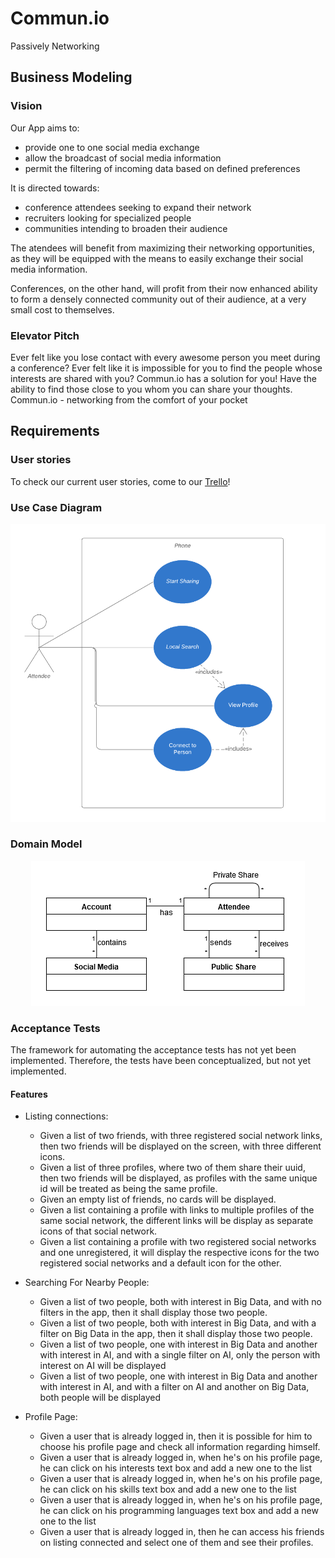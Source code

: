 # Commun.io
Passively Networking

## Business Modeling
### Vision
Our App aims to:

- provide one to one social media exchange
- allow the broadcast of social media information
- permit the filtering of incoming data based on defined preferences

It is directed towards:
    
- conference attendees seeking to expand their network
- recruiters looking for specialized people
- communities intending to broaden their audience
  
The atendees will benefit from maximizing their networking opportunities, as they will be equipped with the means to easily exchange their social media information.

Conferences, on the other hand, will profit from their now enhanced ability to form a densely connected community out of their audience, at a very small cost to themselves.

### Elevator Pitch
Ever felt like you lose contact with every awesome person you meet during a conference? Ever felt like
it is impossible for you to find the people whose interests are shared with you? Commun.io has a solution for you! Have the ability to find those close to you whom you can share your thoughts.
Commun.io - networking from the comfort of your pocket


## Requirements
### User stories
To check our current user stories, come to our [Trello](https://trello.com/b/Og2YbLLu/communio)!

### Use Case Diagram
<div align="center">
  <img width="865" src="assets/use-case.png">
</div>

### Domain Model
<div align="center">
  <img width="438" src="assets/domain-model.png">
</div>

### Acceptance Tests
The framework for automating the acceptance tests has not yet been implemented.
Therefore, the tests have been conceptualized, but not yet implemented.

#### Features
- Listing connections:
  - Given a list of two friends, with three registered social network links, then two friends will be displayed on the screen, with three different icons.
  - Given a list of three profiles, where two of them share their uuid, then two friends will be displayed, as profiles with the same unique id will be treated as being the same profile.
  - Given an empty list of friends, no cards will be displayed.
  - Given a list containing a profile with links to multiple profiles of the same social network, the different links will be display as separate icons of that social network.
  - Given a list containing a profile with two
    registered social networks and one unregistered,
    it will display the respective icons for the
    two registered social networks
    and a default icon for the other. 

- Searching For Nearby People:
  - Given a list of two people, both with interest in Big Data, and with no filters in the app, then it shall display those two people.
  - Given a list of two people, both with interest in Big Data, and with a filter on Big Data in the app, then it shall display those two people.
  - Given a list of two people, one with interest in Big Data and another with interest in AI, and with a single filter on AI, only the person with interest on AI will be displayed  
  - Given a list of two people, one with interest in Big Data and another with interest in AI, and with a filter on AI and another on Big Data, both people will be displayed
  
- Profile Page:
     - Given a user that is already logged in, then it is possible for him to choose his profile page and check all information regarding himself.
     - Given a user that is already logged in, when he's on his profile page, he can click on his interests text box and add a new one to the list
     - Given a user that is already logged in, when he's on his profile page, he can click on his skills text box and add a new one to the list
     - Given a user that is already logged in, when he's on his profile page, he can click on his programming languages text box and add a new one to the list
     - Given a user that is already logged in, then he can access his friends on listing connected and select one of them and see their profiles.
     
